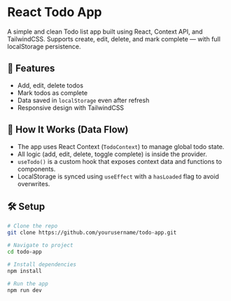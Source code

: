 # React Todo App

A simple and clean Todo list app built using React, Context API, and TailwindCSS. Supports create, edit, delete, and mark complete — with full localStorage persistence.


## 🚀 Features

- Add, edit, delete todos
- Mark todos as complete
- Data saved in `localStorage` even after refresh
- Responsive design with TailwindCSS

## 🧠 How It Works (Data Flow)

- The app uses React Context (`TodoContext`) to manage global todo state.
- All logic (add, edit, delete, toggle complete) is inside the provider.
- `useTodo()` is a custom hook that exposes context data and functions to components.
- LocalStorage is synced using `useEffect` with a `hasLoaded` flag to avoid overwrites.

## 🛠️ Setup

```bash
# Clone the repo
git clone https://github.com/yourusername/todo-app.git

# Navigate to project
cd todo-app

# Install dependencies
npm install

# Run the app
npm run dev
